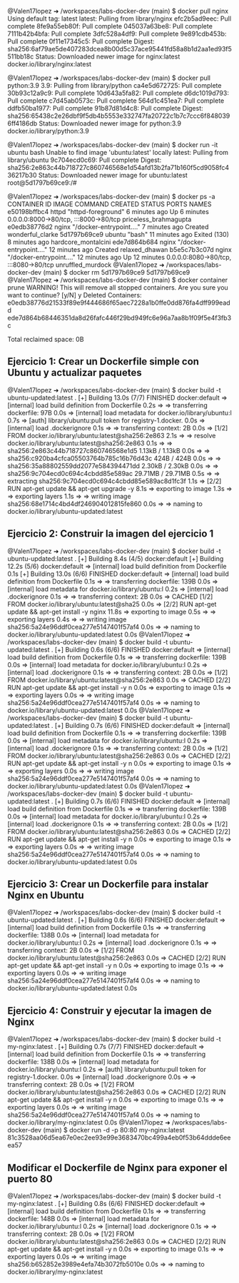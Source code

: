@Valen17lopez ➜ /workspaces/labs-docker-dev (main) $ docker pull nginx
Using default tag: latest
latest: Pulling from library/nginx
efc2b5ad9eec: Pull complete 
8fe9a55eb80f: Pull complete 
045037a63be8: Pull complete 
7111b42b4bfa: Pull complete 
3dfc528a4df9: Pull complete 
9e891cdb453b: Pull complete 
0f11e17345c5: Pull complete 
Digest: sha256:6af79ae5de407283dcea8b00d5c37ace95441fd58a8b1d2aa1ed93f5511bb18c
Status: Downloaded newer image for nginx:latest
docker.io/library/nginx:latest

@Valen17lopez ➜ /workspaces/labs-docker-dev (main) $ docker pull python:3.9
3.9: Pulling from library/python
ca4e5d672725: Pull complete 
30b93c12a9c9: Pull complete 
10d643a5fa82: Pull complete 
d6dc1019d793: Pull complete 
c7d45ab0573c: Pull complete 
564d1c451ea7: Pull complete 
ddfb50ba1977: Pull complete 
91b87d81d4c8: Pull complete 
Digest: sha256:65438c2e26dbf9f5db4b5553e332747fa20722c1b7c7ccc6f8480396ff4186db
Status: Downloaded newer image for python:3.9
docker.io/library/python:3.9

@Valen17lopez ➜ /workspaces/labs-docker-dev (main) $ docker run -it ubuntu bash
Unable to find image 'ubuntu:latest' locally
latest: Pulling from library/ubuntu
9c704ecd0c69: Pull complete 
Digest: sha256:2e863c44b718727c860746568e1d54afd13b2fa71b160f5cd9058fc436217b30
Status: Downloaded newer image for ubuntu:latest
root@5d1797b69ce9:/# 

@Valen17lopez ➜ /workspaces/labs-docker-dev (main) $ docker ps -a
CONTAINER ID   IMAGE     COMMAND                  CREATED          STATUS                       PORTS                                   NAMES
e50198bffbc4   httpd     "httpd-foreground"       6 minutes ago    Up 6 minutes                 0.0.0.0:8000->80/tcp, :::8000->80/tcp   priceless_brahmagupta
e0edb38776d2   nginx     "/docker-entrypoint.…"   7 minutes ago    Created                                                              wonderful_clarke
5d1797b69ce9   ubuntu    "bash"                   11 minutes ago   Exited (130) 8 minutes ago                                           hardcore_montalcini
ede7d864b684   nginx     "/docker-entrypoint.…"   12 minutes ago   Created                                                              relaxed_dhawan
b5e5c7b3c07d   nginx     "/docker-entrypoint.…"   12 minutes ago   Up 12 minutes                0.0.0.0:8080->80/tcp, :::8080->80/tcp   unruffled_murdock
@Valen17lopez ➜ /workspaces/labs-docker-dev (main) $ docker rm 5d1797b69ce9
5d1797b69ce9
@Valen17lopez ➜ /workspaces/labs-docker-dev (main) $ docker container prune
WARNING! This will remove all stopped containers.
Are you sure you want to continue? [y/N] y
Deleted Containers:
e0edb38776d21533f89e9f444686f65aec7228a1b0ffe0dd876fa4dff999eadd
ede7d864b68446351da8d26fafc446f29bd949fc6e96a7aa8b1f09f5e4f3fb3c

Total reclaimed space: 0B


## Ejercicio 1: Crear un Dockerfile simple con Ubuntu y actualizar paquetes ##
@Valen17lopez ➜ /workspaces/labs-docker-dev (main) $ docker build -t ubuntu-updated:latest .
[+] Building 13.0s (7/7) FINISHED                  docker:default
 => [internal] load build definition from Dockerfile         0.2s
 => => transferring dockerfile: 97B                          0.0s
 => [internal] load metadata for docker.io/library/ubuntu:l  0.7s
 => [auth] library/ubuntu:pull token for registry-1.docker.  0.0s
 => [internal] load .dockerignore                            0.1s
 => => transferring context: 2B                              0.0s
 => [1/2] FROM docker.io/library/ubuntu:latest@sha256:2e863  2.1s
 => => resolve docker.io/library/ubuntu:latest@sha256:2e863  0.1s
 => => sha256:2e863c44b718727c860746568e1d5 1.13kB / 1.13kB  0.0s
 => => sha256:c920ba4cfca05503764b785c16b76d43c 424B / 424B  0.0s
 => => sha256:35a88802559dd2077e584394471dd 2.30kB / 2.30kB  0.0s
 => => sha256:9c704ecd0c694c4cbdd85e589ac 29.71MB / 29.71MB  0.5s
 => => extracting sha256:9c704ecd0c694c4cbdd85e589ac8d1fc3f  1.1s
 => [2/2] RUN apt-get update && apt-get upgrade -y           8.1s
 => exporting to image                                       1.3s
 => => exporting layers                                      1.1s
 => => writing image sha256:68e1714c4bd4df246904012815fe860  0.0s
 => => naming to docker.io/library/ubuntu-updated:latest 


## Ejercicio 2: Construir la imagen del ejercicio 1 ##

@Valen17lopez ➜ /workspaces/labs-docker-dev (main) $ docker build -t ubuntu-updated:latest .
[+] Building 8.4s (4/5)                            docker:default
[+] Building 12.2s (5/6)                           docker:default
 => [internal] load build definition from Dockerfile         0.1s
[+] Building 13.0s (6/6) FINISHED                  docker:default
 => [internal] load build definition from Dockerfile         0.1s
 => => transferring dockerfile: 139B                         0.0s
 => [internal] load metadata for docker.io/library/ubuntu:l  0.2s
 => [internal] load .dockerignore                            0.1s
 => => transferring context: 2B                              0.0s
 => CACHED [1/2] FROM docker.io/library/ubuntu:latest@sha25  0.0s 
 => [2/2] RUN apt-get update && apt-get install -y nginx    11.8s 
 => exporting to image                                       0.5s 
 => => exporting layers                                      0.4s 
 => => writing image sha256:5a24e96ddf0cea277e5147401f57af4  0.0s
 => => naming to docker.io/library/ubuntu-updated:latest     0.0s
@Valen17lopez ➜ /workspaces/labs-docker-dev (main) $ docker build -t ubuntu-updated:latest .
[+] Building 0.6s (6/6) FINISHED                   docker:default
 => [internal] load build definition from Dockerfile         0.1s
 => => transferring dockerfile: 139B                         0.0s
 => [internal] load metadata for docker.io/library/ubuntu:l  0.2s
 => [internal] load .dockerignore                            0.1s
 => => transferring context: 2B                              0.0s
 => [1/2] FROM docker.io/library/ubuntu:latest@sha256:2e863  0.0s
 => CACHED [2/2] RUN apt-get update && apt-get install -y n  0.0s
 => exporting to image                                       0.1s
 => => exporting layers                                      0.0s
 => => writing image sha256:5a24e96ddf0cea277e5147401f57af4  0.0s
 => => naming to docker.io/library/ubuntu-updated:latest     0.0s
@Valen17lopez ➜ /workspaces/labs-docker-dev (main) $ docker build -t ubuntu-updated:latest .
[+] Building 0.7s (6/6) FINISHED                   docker:default
 => [internal] load build definition from Dockerfile         0.1s
 => => transferring dockerfile: 139B                         0.0s
 => [internal] load metadata for docker.io/library/ubuntu:l  0.2s
 => [internal] load .dockerignore                            0.1s
 => => transferring context: 2B                              0.0s
 => [1/2] FROM docker.io/library/ubuntu:latest@sha256:2e863  0.0s
 => CACHED [2/2] RUN apt-get update && apt-get install -y n  0.0s
 => exporting to image                                       0.1s
 => => exporting layers                                      0.0s
 => => writing image sha256:5a24e96ddf0cea277e5147401f57af4  0.0s
 => => naming to docker.io/library/ubuntu-updated:latest     0.0s
@Valen17lopez ➜ /workspaces/labs-docker-dev (main) $ docker build -t ubuntu-updated:latest .
[+] Building 0.7s (6/6) FINISHED                   docker:default
 => [internal] load build definition from Dockerfile         0.1s
 => => transferring dockerfile: 139B                         0.0s
 => [internal] load metadata for docker.io/library/ubuntu:l  0.2s
 => [internal] load .dockerignore                            0.1s
 => => transferring context: 2B                              0.0s
 => [1/2] FROM docker.io/library/ubuntu:latest@sha256:2e863  0.0s
 => CACHED [2/2] RUN apt-get update && apt-get install -y n  0.0s
 => exporting to image                                       0.1s
 => => exporting layers                                      0.0s
 => => writing image sha256:5a24e96ddf0cea277e5147401f57af4  0.0s
 => => naming to docker.io/library/ubuntu-updated:latest     0.0s

 ## Ejercicio 3: Crear un Dockerfile para instalar Nginx en Ubuntu ##
 @Valen17lopez ➜ /workspaces/labs-docker-dev (main) $ docker build -t ubuntu-updated:latest .
[+] Building 0.6s (6/6) FINISHED                   docker:default
 => [internal] load build definition from Dockerfile         0.1s
 => => transferring dockerfile: 138B                         0.0s
 => [internal] load metadata for docker.io/library/ubuntu:l  0.2s
 => [internal] load .dockerignore                            0.1s
 => => transferring context: 2B                              0.0s
 => [1/2] FROM docker.io/library/ubuntu:latest@sha256:2e863  0.0s
 => CACHED [2/2] RUN apt-get update && apt-get install -y n  0.0s
 => exporting to image                                       0.1s
 => => exporting layers                                      0.0s
 => => writing image sha256:5a24e96ddf0cea277e5147401f57af4  0.0s
 => => naming to docker.io/library/ubuntu-updated:latest     0.0s


## Ejercicio 4: Construir y ejecutar la imagen de Nginx

@Valen17lopez ➜ /workspaces/labs-docker-dev (main) $ docker build -t my-nginx:latest .
[+] Building 0.7s (7/7) FINISHED                   docker:default
 => [internal] load build definition from Dockerfile         0.1s
 => => transferring dockerfile: 138B                         0.0s
 => [internal] load metadata for docker.io/library/ubuntu:l  0.2s
 => [auth] library/ubuntu:pull token for registry-1.docker.  0.0s
 => [internal] load .dockerignore                            0.0s
 => => transferring context: 2B                              0.0s
 => [1/2] FROM docker.io/library/ubuntu:latest@sha256:2e863  0.0s
 => CACHED [2/2] RUN apt-get update && apt-get install -y n  0.0s
 => exporting to image                                       0.1s
 => => exporting layers                                      0.0s
 => => writing image sha256:5a24e96ddf0cea277e5147401f57af4  0.0s
 => => naming to docker.io/library/my-nginx:latest           0.0s
@Valen17lopez ➜ /workspaces/labs-docker-dev (main) $ docker run -d -p 80:80 my-nginx:latest
81c3528aa06d5ea67e0ec2ee93e99e3683470bc499a4eb0f53b64ddde6eeea57


## Modificar el Dockerfile de Nginx para exponer el puerto 80
@Valen17lopez ➜ /workspaces/labs-docker-dev (main) $ docker build -t my-nginx:latest .
[+] Building 0.8s (6/6) FINISHED                   docker:default
 => [internal] load build definition from Dockerfile         0.1s
 => => transferring dockerfile: 148B                         0.0s
 => [internal] load metadata for docker.io/library/ubuntu:l  0.2s
 => [internal] load .dockerignore                            0.1s
 => => transferring context: 2B                              0.0s
 => [1/2] FROM docker.io/library/ubuntu:latest@sha256:2e863  0.0s
 => CACHED [2/2] RUN apt-get update && apt-get install -y n  0.0s
 => exporting to image                                       0.1s
 => => exporting layers                                      0.0s
 => => writing image sha256:b652852e3989e4efa74b3072fb5010e  0.0s
 => => naming to docker.io/library/my-nginx:latest   

 